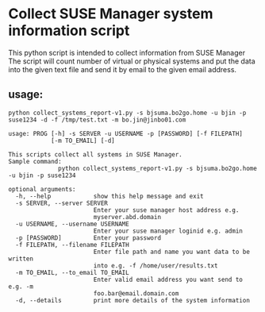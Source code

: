 # Collect SUSE Manager system information script

This python script is intended to collect information from SUSE Manager 
The script will count number of virtual or physical systems and put the data
into the given text file and send it by email to the given email address.

## usage:

```python collect_systems_report-v1.py -s bjsuma.bo2go.home -u bjin -p suse1234 -d -f /tmp/test.txt -m bo.jin@jinbo01.com```

```# python collect_systems_report-v1.py --help
usage: PROG [-h] -s SERVER -u USERNAME -p [PASSWORD] [-f FILEPATH]
            [-m TO_EMAIL] [-d]

This scripts collect all systems in SUSE Manager. 
Sample command:
              python collect_systems_report-v1.py -s bjsuma.bo2go.home -u bjin -p suse1234 

optional arguments:
  -h, --help            show this help message and exit
  -s SERVER, --server SERVER
                        Enter your suse manager host address e.g.
                        myserver.abd.domain
  -u USERNAME, --username USERNAME
                        Enter your suse manager loginid e.g. admin
  -p [PASSWORD]         Enter your password
  -f FILEPATH, --filename FILEPATH
                        Enter file path and name you want data to be written
                        into e.g. -f /home/user/results.txt
  -m TO_EMAIL, --to_email TO_EMAIL
                        Enter valid email address you want send to e.g. -m
                        foo.bar@email.domain.com
  -d, --details         print more details of the system information
  ```
  
  
